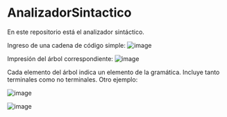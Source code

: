 # AnalizadorSintactico
En este repositorio está el analizador sintáctico. 

Ingreso de una cadena de código simple:
![image](https://github.com/AbrahamPP2000/AnalizadorSintactico/assets/97979648/c1f70473-a61c-47de-9e8d-dc7d7f4277e2)


Impresión del árbol correspondiente:
![image](https://github.com/AbrahamPP2000/AnalizadorSintactico/assets/97979648/5088a917-1244-4911-bf94-dd82ea63c18d)

Cada elemento del árbol indica un elemento de la gramática. Incluye tanto terminales como no terminales.
Otro ejemplo:

![image](https://github.com/AbrahamPP2000/AnalizadorSintactico/assets/97979648/ab625902-a88d-4d3c-8315-caed504a9763)

![image](https://github.com/AbrahamPP2000/AnalizadorSintactico/assets/97979648/e2e67bbc-1aab-4037-8c9f-bf8b917df1cc)


